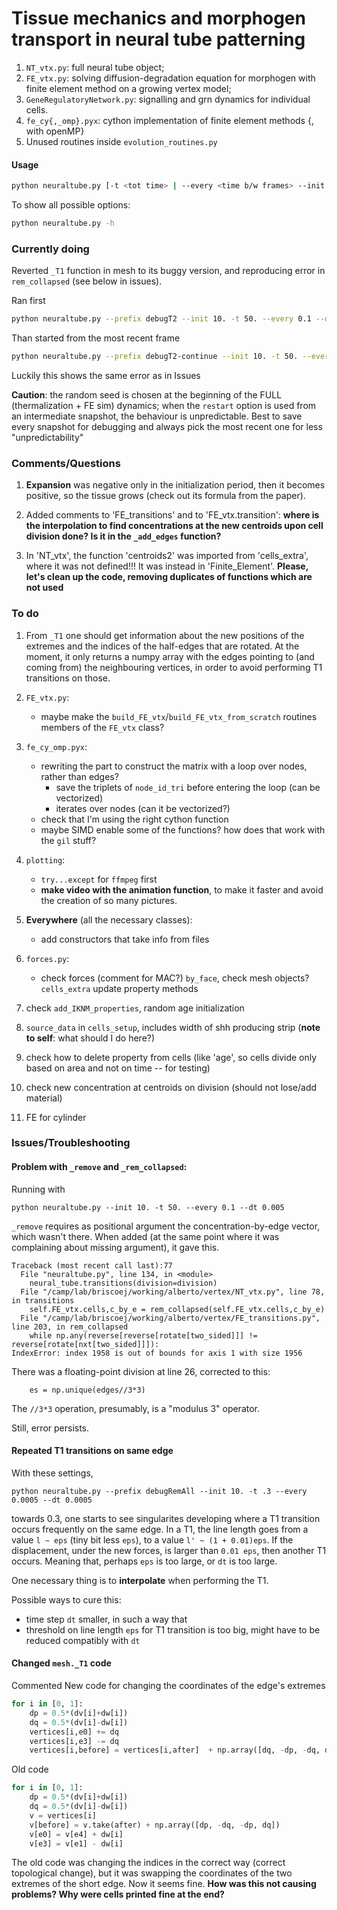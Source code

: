 # Tissue mechanics and morphogen transport in neural tube patterning

1. `NT_vtx.py`: full neural tube object;
2. `FE_vtx.py`: solving diffusion-degradation equation for morphogen with finite element method on a growing vertex model;
3. `GeneRegulatoryNetwork.py`: signalling and grn dynamics for individual cells.
4. `fe_cy{,_omp}.pyx`: cython implementation of finite element methods {, with openMP} 
5. Unused routines inside `evolution_routines.py`

#### Usage

```bash
python neuraltube.py [-t <tot time> | --every <time b/w frames> --init <initialization time --dt <time step>]
```

To show all possible options:
```bash
python neuraltube.py -h
```

### Currently doing

Reverted `_T1` function in mesh to its buggy version, and reproducing error in `rem_collapsed` (see below in issues).

Ran first
```bash
python neuraltube.py --prefix debugT2 --init 10. -t 50. --every 0.1 --dt 0.005
```

Than started from the most recent frame
```bash
python neuraltube.py --prefix debugT2-continue --init 10. -t 50. --every 0.1 --dt 0.005 -r outputs/debugT2_20x10_T5e+01_dt5e-03/003540_NT.pkl
```

Luckily this shows the same error as in Issues

**Caution**: the random seed is chosen at the beginning of the FULL (thermalization + FE sim) dynamics; when the `restart` option is used from an intermediate snapshot, the behaviour is unpredictable. Best to save every snapshot for debugging and always pick the most recent one for less "unpredictability"


### Comments/Questions

1. **Expansion** was negative only in the initialization period, then it becomes positive, so the tissue grows (check out its formula from the paper).

2. Added comments to 'FE_transitions' and to 'FE_vtx.transition': **where is the interpolation to find concentrations at the new centroids upon cell division done? Is it in the `_add_edges` function?**

3. In 'NT_vtx', the function 'centroids2' was imported from 'cells_extra', where it was not defined!!! It was instead in 'Finite_Element'. **Please, let's clean up the code, removing duplicates of functions which are not used**



### To do

1. From `_T1` one should get information about the new positions of the extremes and the indices of the half-edges that are rotated. At the moment, it only returns a numpy array with the edges pointing to (and coming from) the neighbouring vertices, in order to avoid performing T1 transitions on those.

1. `FE_vtx.py`:
	- maybe make the `build_FE_vtx`/`build_FE_vtx_from_scratch` routines members of the `FE_vtx` class?

2. `fe_cy_omp.pyx`:
	- rewriting the part to construct the matrix with a loop over nodes, rather than edges?
		- save the triplets of `node_id_tri` before entering the loop (can be vectorized)
		- iterates over nodes (can it be vectorized?)
	- check that I'm using the right cython function
	- maybe SIMD enable some of the functions? how does that work with the `gil` stuff?

3. `plotting`:
	- `try...except` for `ffmpeg` first
	- **make video with the animation function**, to make it faster and avoid the creation of so many pictures.

6. **Everywhere** (all the necessary classes):
	- add constructors that take info from files

1. `forces.py`:
	- check forces (comment for MAC?) `by_face`, check mesh objects? `cells_extra` update property methods

3. check `add_IKNM_properties`, random age initialization

5. `source_data` in `cells_setup`, includes width of shh producing strip (**note to self**: what should I do here?)

6. check how to delete property from cells (like 'age', so cells divide only based on area and not on time -- for testing)

7. check new concentration at centroids on division (should not lose/add material)

8. FE for cylinder


### Issues/Troubleshooting

#### Problem with `_remove` and `_rem_collapsed`:

Running with
```
python neuraltube.py --init 10. -t 50. --every 0.1 --dt 0.005
```

`_remove` requires as positional argument the concentration-by-edge vector, which wasn't there. When added (at the same point where it was complaining about missing argument), it gave this.
```
Traceback (most recent call last):77
  File "neuraltube.py", line 134, in <module>
    neural_tube.transitions(division=division)
  File "/camp/lab/briscoej/working/alberto/vertex/NT_vtx.py", line 78, in transitions
    self.FE_vtx.cells,c_by_e = rem_collapsed(self.FE_vtx.cells,c_by_e)
  File "/camp/lab/briscoej/working/alberto/vertex/FE_transitions.py", line 203, in rem_collapsed
    while np.any(reverse[reverse[rotate[two_sided]]] != reverse[rotate[nxt[two_sided]]]):
IndexError: index 1958 is out of bounds for axis 1 with size 1956
```
There was a floating-point division at line 26, corrected to this:
```
    es = np.unique(edges//3*3)
```
The `//3*3` operation, presumably, is a "modulus 3" operator.

Still, error persists.


#### Repeated T1 transitions on same edge

With these settings,
```
python neuraltube.py --prefix debugRemAll --init 10. -t .3 --every 0.0005 --dt 0.0005
```
towards 0.3, one starts to see singularites developing where a T1 transition occurs frequently on the same edge.
In a T1, the line length goes from a value `l ~ eps` (tiny bit less `eps`), to a value `l' ~ (1 + 0.01)eps`. If the displacement, under the new forces, is larger than `0.01 eps`, then another T1 occurs.
Meaning that, perhaps `eps` is too large, or `dt` is too large.

One necessary thing is to **interpolate** when performing the T1.

Possible ways to cure this:
- time step `dt` smaller, in such a way that
- threshold on line length `eps` for T1 transition is too big, might have to be reduced compatibly with `dt`


#### Changed `mesh._T1` code

Commented 
New code for changing the coordinates of the edge's extremes
```python
for i in [0, 1]:
    dp = 0.5*(dv[i]+dw[i])
    dq = 0.5*(dv[i]-dw[i])
    vertices[i,e0] += dq
    vertices[i,e3] -= dq
    vertices[i,before] = vertices[i,after]  + np.array([dq, -dp, -dq, dp])
```

Old code
```python
for i in [0, 1]:
    dp = 0.5*(dv[i]+dw[i])
    dq = 0.5*(dv[i]-dw[i])
    v = vertices[i]
    v[before] = v.take(after) + np.array([dp, -dq, -dp, dq])
    v[e0] = v[e4] + dw[i]
    v[e3] = v[e1] - dw[i]
```

The old code was changing the indices in the correct way (correct topological change), but it was swapping the coordinates of the two extremes of the short edge. Now it seems fine. **How was this not causing problems? Why were cells printed fine at the end?**